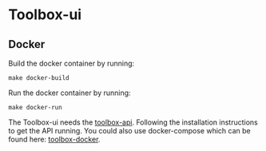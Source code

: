 # Toolbox-ui

## Docker

Build the docker container by running:

```shell
make docker-build
```

Run the docker container by running:
```shell
make docker-run
```

The Toolbox-ui needs the [toolbox-api](https://github.com/tiborhercz/toolbox-api).
Following the installation instructions to get the API running.
You could also use docker-compose which can be found here: [toolbox-docker](https://github.com/tiborhercz/toolbox-docker).
